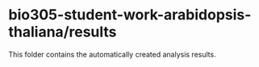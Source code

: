 # bio305-student-work-arabidopsis-thaliana/results

This folder contains the automatically created analysis results.